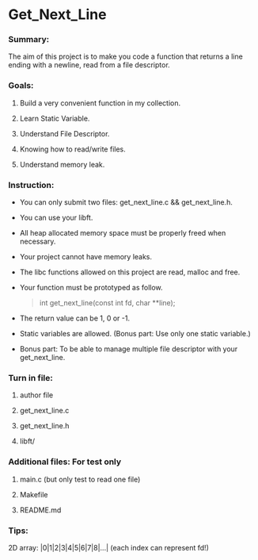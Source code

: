 
# Get_Next_Line

### Summary: 

The aim of this project is to make you code a function that returns a line ending with a newline, read from a file descriptor.

### Goals:

1. Build a very convenient function in my collection.

2. Learn Static Variable.

3. Understand File Descriptor.

4. Knowing how to read/write files.

5. Understand memory leak.

### Instruction:

* You can only submit two files: get_next_line.c && get_next_line.h.

* You can use your libft.

* All heap allocated memory space must be properly freed when necessary.

* Your project cannot have memory leaks.

* The libc functions allowed on this project are read, malloc and free.

* Your function must be prototyped as follow.

  > int get_next_line(const int fd, char **line);

* The return value can be 1, 0 or -1.

* Static variables are allowed. (Bonus part: Use only one static variable.)

* Bonus part: To be able to manage multiple file descriptor with your get_next_line.

### Turn in file:

1. author file

2. get_next_line.c 

3. get_next_line.h 

4. libft/

### Additional files: For test only

1. main.c (but only test to read one file)

2. Makefile

3. README.md

### Tips:

2D array: |0|1|2|3|4|5|6|7|8|...| (each index can represent fd!)

